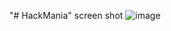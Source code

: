 "# HackMania" 
screen shot
![image](https://github.com/user-attachments/assets/e23aca94-dc94-4306-9347-ad39c61b6546)
